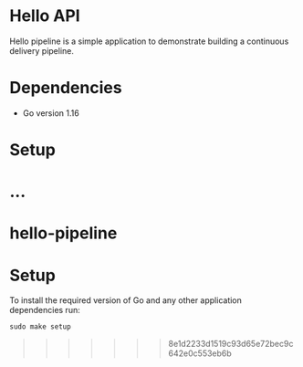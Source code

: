 # Hello API

Hello pipeline is a simple application to demonstrate building a continuous delivery pipeline.

# Dependencies

- Go version 1.16

# Setup
...
=======
# hello-pipeline
# Setup

To install the required version of Go and any other application dependencies run:

`sudo make setup`
>>>>>>> 8e1d2233d1519c93d65e72bec9c642e0c553eb6b
